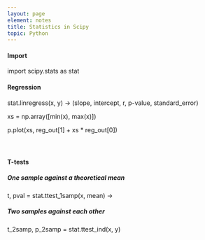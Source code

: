 ```yaml
---
layout: page
element: notes
title: Statistics in Scipy
topic: Python
---
```


#### Import

import scipy.stats as stat

#### Regression

stat.linregress(x, y) -> (slope, intercept, r, p-value,
standard_error)

xs = np.array([min(x), max(x)])

p.plot(xs, reg_out[1] + xs * reg_out[0])

####  

#### T-tests

##### One sample against a theoretical mean

t, pval = stat.ttest_1samp(x, mean) -> 

##### Two samples against each other

t_2samp, p_2samp = stat.ttest_ind(x, y)

 
